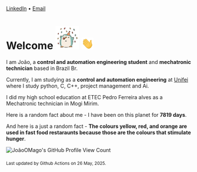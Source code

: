 [LinkedIn](https://www.linkedin.com/in/joão-pedro-gozzoli-b95641301/) &bull;
[Email](joaopedrogozzoli@gmail.com)

# Welcome <img src="happy.gif" height="64px" /> <img src="wave.gif" height="32px" />

I am João, a  **control and automation engineering student** and **mechatronic technician** based in Brazil Br.

Currently, I am studying as a **control and automation engineering** at [Unifei](https://unifei.edu.br) where I study python, C, C++, project management and Ai.

I did my high school education at ETEC Pedro Ferreira alves as a Mechatronic technician in Mogi Mirim.

Here is a random fact about me - I have been on this planet for **7819 days**.

And here is a just a random fact -  **The colours yellow, red, and orange are used in fast food restaraunts because those are the colours that stimulate hunger**.

![JoãoOMago's GitHub Profile View Count](https://komarev.com/ghpvc/?username=JoaoOMago)

<sub>Last updated by Github Actions on 26 May, 2025.</sub>

